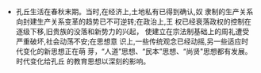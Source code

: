 - 孔丘生活在春秋末期。当时,在经济上,土地私有已得到确认,奴
  隶制的生产关系向封建生产关系变革的趋势已不可逆转;在政治上,王
  权已经衰落政权的控制在逐级下移,旧贵族的没落和新势力的兴起，
  使建立在宗法制基础上的周礼遭受严重破坏,社会动荡不安;在思想意
  识上,一些传统观念已经动摇,另一些适应时代变化的新思想正在萌
  芽，“人道”思想、“民本”思想、“尚贤"思想都有发展。时代变化给孔丘
  的教育思想以深刻的影响。